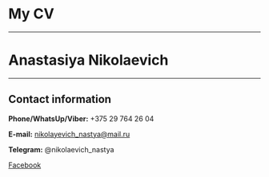 # My CV # 
---
# Anastasiya Nikolaevich #
---
## Contact information ##
**Phone/WhatsUp/Viber:** +375 29 764 26 04  

**E-mail:** nikolayevich_nastya@mail.ru  

**Telegram:** @nikolaevich_nastya  

[Facebook](https://www.facebook.com/nikolaevichaa)  

